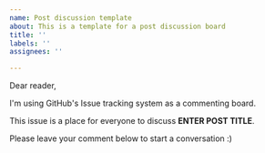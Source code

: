 ```yaml
---
name: Post discussion template
about: This is a template for a post discussion board
title: ''
labels: ''
assignees: ''

---
```


Dear reader,

I'm using GitHub's Issue tracking system as a commenting board.

This issue is a place for everyone to discuss **ENTER POST TITLE**.

Please leave your comment below to start a conversation :)
